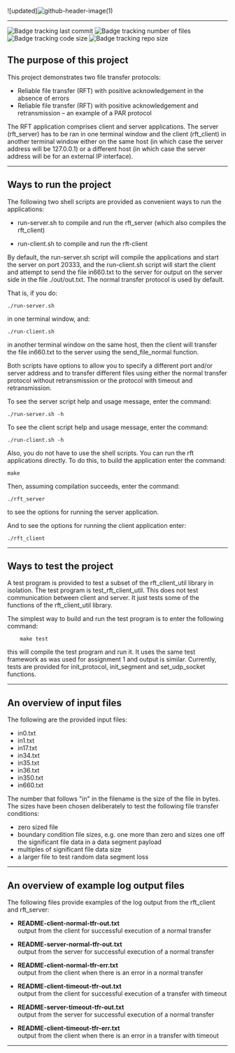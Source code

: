
![updated]![github-header-image(1)](https://github.com/Preffet/C-Reliable-UDP-File-Transfer-Protocol/assets/84241003/3af200ae-bdc8-4bfd-9444-f321b317aa49)

---------------------------------------------------------------------------
 ![Badge tracking last commit](https://img.shields.io/github/last-commit/Preffet/C-Reliable-UDP-File-Transfer-Protocol?color=%23013987)
![Badge tracking number of files](https://img.shields.io/github/directory-file-count/Preffet/C-Reliable-UDP-File-Transfer-Protocol?color=%23016a87)
![Badge tracking code size](https://img.shields.io/github/languages/code-size/Preffet/C-Reliable-UDP-File-Transfer-Protocol?color=%2301877a)
![Badge tracking repo size](https://img.shields.io/github/repo-size/Preffet/C-Reliable-UDP-File-Transfer-Protocol?color=%23013987)
  

## The purpose of this project  
This project demonstrates two file transfer protocols:
- Reliable file transfer (RFT) with positive acknowledgement in the absence of errors 
- Reliable file transfer (RFT) with positive acknowledgement and retransmission  – an example 
of a PAR protocol


The RFT application comprises client and server applications. The server (rft_server)
 has to be ran in one terminal window and the client (rft_client) in another 
terminal window either on the same host (in which case the server address
will be 127.0.0.1) or a different host (in which case the server address
will be for an external IP interface).

---------------------------------------------------------------------------

## Ways to run the project  
 
The following two shell scripts are provided as convenient ways to 
run the applications:

- run-server.sh to compile and run the rft_server 
(which also compiles the rft_client)
    
- run-client.sh to compile and run the rft-client
    
By default, the run-server.sh script will compile the applications and
start the server on port 20333, and the run-client.sh script will start
the client and attempt to send the file in660.txt to the server for
output on the server side in the file ./out/out.txt. The normal transfer
protocol is used by default.

That is, if you do:

    ./run-server.sh 
    
in one terminal window, and:

    ./run-client.sh
    
in another terminal window on the same host, then the client will transfer
the file in660.txt to the server using the send_file_normal function.  

Both scripts have options to allow you to specify a different port
and/or server address and to transfer different files using either the
normal transfer protocol without retransmission or the protocol with
timeout and retransmission.

To see the server script help and usage message, enter the command:

    ./run-server.sh -h
    
To see the client script help and usage message, enter the command:

    ./run-client.sh -h

Also, you do not have to use the shell scripts. You can run the rft
applications directly. To do this, to build the application enter the command:

    make 
    
Then, assuming compilation succeeds, enter the command:

    ./rft_server 
    
to see the options for running the server application.

And to see the options for running the client application enter:

    ./rft_client

  
---------------------------------------------------------------------------
  
## Ways to test the project

A test program is provided to test a subset of the rft_client_util
library in isolation. The test program is test_rft_client_util. This
does not test communication between client and server. It just tests
some of the functions of the rft_client_util library.

The simplest way to build and run the test program is to enter the
following command:

        make test

this will compile the test program and run it. It uses the same test
framework as was used for assignment 1 and output is similar. Currently,
tests are provided for init_protocol, init_segment and set_udp_socket
functions.

---------------------------------------------------------------------------

## An overview of input files

The following are the provided input files:

- in0.txt
- in1.txt
- in17.txt
- in34.txt
- in35.txt
- in36.txt
- in350.txt
- in660.txt
    
The number that follows "in" in the filename is the size of the file in
bytes. The sizes have been chosen deliberately to test the following file
transfer conditions:

- zero sized file
- boundary condition file sizes, e.g. one more than zero and sizes one
off the significant file data in a data segment payload
- multiples of significant file data size
- a larger file to test random data segment loss

---------------------------------------------------------------------------

## An overview of example log output files

The following files provide examples of the log output from the
rft_client and rft_server:

- **README-client-normal-tfr-out.txt**  
output from the client for successful execution of a normal transfer

- **README-server-normal-tfr-out.txt**  
output from the server for successful execution of a normal transfer
        
- **README-client-normal-tfr-err.txt**  
output from the client when there is an error in a normal transfer

- **README-client-timeout-tfr-out.txt**  
output from the client for successful execution of a transfer  with timeout  

- **README-server-timeout-tfr-out.txt**  
output from the server for successful execution of a normal transfer  

- **README-client-timeout-tfr-err.txt**  
output from the client when there is an error in a transfer with timeout

---------------------------------------------------------------------------




